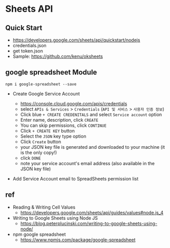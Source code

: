 # Sheets API

## Quick Start
* https://developers.google.com/sheets/api/quickstart/nodejs
* credentials.json
* get token.json
* Sample: https://github.com/kenu/oksheets

## google spreadsheet Module
```
npm i google-spreadsheet --save
```
* Create Google Service Account
  * https://console.cloud.google.com/apis/credentials
  * select `APIs & Services` > `Credentials` (`API 및 서비스` > `사용자 인증 정보`)
  * Click blue `+ CREATE CREDENITALS` and select `Service account` option
  * Enter name, description, click `CREATE`
  * You can skip permissions, click `CONTINUE`
  * Click `+ CREATE KEY` button
  * Select the `JSON` key type option
  * Click `Create` button
  * your JSON key file is generated and downloaded to your machine (it is the only copy!)
  * click `DONE`
  * note your service account's email address (also available in the JSON key file)

* Add Service Account email to SpreadSheets permission list

## ref
* Reading & Writing Cell Values
  * https://developers.google.com/sheets/api/guides/values#node.js_4
* Writing to Google Sheets using Node JS
  * https://blog.peterplucinski.com/writing-to-google-sheets-using-node/
* npm google spreadsheet
  * https://www.npmjs.com/package/google-spreadsheet

